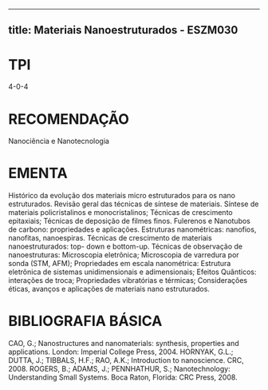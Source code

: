 
---
title: Materiais Nanoestruturados - ESZM030 
---

# TPI

4-0-4

# RECOMENDAÇÃO

Nanociência e Nanotecnologia

# EMENTA

Histórico da evolução dos materiais micro estruturados para os nano estruturados. Revisão geral das técnicas de síntese de materiais. Síntese de materiais policristalinos e monocristalinos; Técnicas de crescimento epitaxiais; Técnicas de deposição de filmes finos. Fulerenos e Nanotubos de carbono: propriedades e aplicações. Estruturas nanométricas: nanofios, nanofitas, nanoespiras. Técnicas de crescimento de materiais nanoestruturados: top- down e bottom-up. Técnicas de observação de nanoestruturas: Microscopia eletrônica; Microscopia de varredura por sonda (STM, AFM); Propriedades em escala nanométrica: Estrutura eletrônica de sistemas unidimensionais e adimensionais; Efeitos Quânticos: interações de troca; Propriedades vibratórias e térmicas; Considerações éticas, avanços e aplicações de materiais nano estruturados.

# BIBLIOGRAFIA BÁSICA

CAO, G.; Nanostructures and nanomaterials: synthesis, properties and applications. London: Imperial College Press, 2004.
HORNYAK, G.L.; DUTTA, J.; TIBBALS, H.F.; RAO, A.K.; Introduction to nanoscience. CRC, 2008.
ROGERS, B.; ADAMS, J.; PENNHATHUR, S.; Nanotechnology: Understanding Small Systems. Boca Raton, Florida: CRC Press, 2008.
        